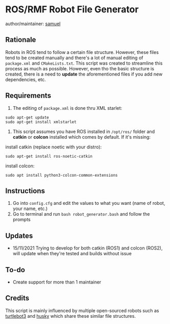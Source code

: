# ROS/RMF Robot File Generator
author/maintainer: [samuel](https://github.com/samuelrawrs)

## Rationale
Robots in ROS tend to follow a certain file structure. However, these files tend to be created manually and there's a lot of manual editing of `package.xml` and `CMakeLists.txt`. This script was created to streamline this process as much as possible. However, even tho the basic structure is created, there is a need to **update** the aforementioned files if you add new dependencies, etc.

## Requirements
1. The editing of `package.xml` is done thru XML starlet:  
```
sudo apt-get update  
sudo apt-get install xmlstarlet
```

1. This script assumes you have ROS installed in `/opt/ros/` folder and **catkin** or **colcon** installed which comes by default. If it's missing:   

install catkin (replace noetic with your distro): 
```
sudo apt-get install ros-noetic-catkin
```  
install colcon:
```
sudo apt install python3-colcon-common-extensions
```



## Instructions
1. Go into `config.cfg` and edit the values to what you want (name of robot, your name, etc.)
2. Go to terminal and run `bash robot_generator.bash` and follow the prompts

## Updates
- 15/11/2021 Trying to develop for both catkin (ROS1) and colcon (ROS2), will update when they're tested and builds without issue

## To-do
- Create support for more than 1 maintainer


## Credits
This script is mainly influenced by multiple open-sourced robots such as [turtlebot3](https://github.com/ROBOTIS-GIT/turtlebot3) and [husky](https://github.com/husky/husky) which share these similar file structures.